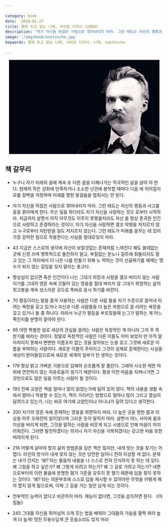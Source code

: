 ```yaml
---

category: book
date:  2018-01-27
title: 곁에 두고 읽는 니체, 사이토 디카시 (2008)
description: '자기 자신을 하찮은 사람으로 깎아내리지 마라. 그런 태도는 자신의 행동과 사고를 꽁꽁 옭아매게 한다. 무슨 일을 하더라도 자기 자신을 사랑하는 것으 로부터 시작하라. 지금까지 살면서 아직 아무것도 이루지 못했을지라도 자신 을 항상 존귀한 인간으로 사랑하고 존경하라는 것이다. 자기 자신을 사랑하면 결코 악행을 저지르지 않고 누구로부터 지탄받을 일도 저지르지 않는다. 그런 태도가 미래를 꿈꾸는 데 있어 가장 강력한 힘으로 작용한다는 사실을 절대로잊지 마라.'
image: '/img/book/nietzsche.jpg'
keywords: 곁에 두고 읽는 니체, 사이토 디카시, 니체, nietzsche

---
```


<p align="center"><img src="/img/book/nietzsche.jpg" alt="nietzsche"></p>

## 책 갈무리

- 누구나 자기 미래의 꿈에 계속 또 다른 꿈을 더해나가는 적극적인 삶을 살아 야 한다. 현재의 작은 성취에 만족하거나 소소한 난관에 봉착할 때마다 다음 에 이어질지 모를 장벽을 걱정하며 미래를 향한 발걸음을 멈춰서는 안 된다.

- 자기 자신을 하찮은 사람으로 깎아내리지 마라. 그런 태도는 자신의 행동과 사고를 꽁꽁 옭아매게 한다. 무슨 일을 하더라도 자기 자신을 사랑하는 것으 로부터 시작하라. 지금까지 살면서 아직 아무것도 이루지 못했을지라도 자신 을 항상 존귀한 인간으로 사랑하고 존경하라는 것이다. 자기 자신을 사랑하면 결코 악행을 저지르지 않고 누구로부터 지탄받을 일도 저지르지 않는다. 그런 태도가 미래를 꿈꾸는 데 있어 가장 강력한 힘으로 작용한다는 사실을 절대로잊지 마라.

- 43 지금은 스스로의 생각에 자신이 보잘것없는 존재처럼 느껴진다 해도 쓸데없는 곳에 신경 쓰며 맹목적으로 돌진하지 말고, 부질없는 분노나 질투에 휘둘리지도 말고 있는 그 자리에서 더 나은 나를 만들기 위해 노 력하는 것이 산골짜기를 헤매는 맹수가 되지 않는 길임을 잊지 말라는 충고다.

- 향상심이 없으면 죽은 인간이다 나는 그대가 희망과 사랑을 결코 버리지 않는 사람이기를 그대의 영혼 속에 깃들어 있는 영웅을 절대 버리지 않 그대가 희망하는 삶의 최고봉을 계속 성스러운 곳으로 똑바로 응시 하기를 바란다.

- 70  평등이라는 말을 즐겨 사용하는 사람은 다른 사람 들을 자기 수준으로 끌어내 리려는 욕망을 갖고 있거나 자신과 다른 사람들을 더 높은 차원으로 끌 리려는 욕망을 갖고 있거나 둘 중 하나다. 따라서 누군가 평등을 부르짖을때 는그가 말하는 게 어느 쪽인지를 분명히 알아야 한다.

- 95 어떤 특별한 일로 세상의 관심을 끌려는 사람은 독창적인 게 아니라 그저 주 목받기를 바라는 것이다. 정말로 독창적인 사람은 다른 이들도 이미 보았지 만 아직 알아차리지 못해서 변변한 이름조차 없는 것을 알아보는 눈을 갖고 그것에 새로운 이름을 부여하는 사람이다. 새로운 이름이 주어지고 그것이 실제로 존재한다는 사실을 세상이 받아들임으로써 새로운 세계의 일부가 탄 생하는 것이다.

- 179 항상 밝고 가벼운 기분으로 임해야 순조롭게 잘 풀린다. 그래야 사소한 제한 따위에 연연하지 않는 자유로움이 생기기 때문이다. 평생 이런 마음을 지켜나가면 그것만으로도 많은 일을 이루는 사람이 될 것이다. 

- 193 진짜 교양은 책을 얼마나 많이 읽었는가에 달려 있지 않다. 책의 내용을 생활 속에서 얼마나 적용할 수 있는가, 책이 가리키는 방향으로 얼마나 많이 그리고 열심히 달려가고 있는가, 나는 바로 여기에 교양인이냐 아니냐가 달려 있다고 생각한다.

- 200 자기의 영혼 속에 존재하는 영웅을 외면하지 마라. 더 높은 곳을 향한 몸과 이상을 아주 오래전의 일이었다며 그리운 둣이 말하지 마라. 살면서 어느 사이에 꿈과 이상을 버리게 되면, 그것을 말하는 사람을 비웃게 되고 시샘으로 인해 마음이 어지러워진다. 그러면 발전하겠다는 의지나 자기 자신을 극복하겠다는 강고한 마음 또한 버려지게 된다. 

- 216 어떻게 살아야 할지 삶의 방법론을 담은 책은 많지만, 내게 맞는 것을 찾기는 어렵다. 타인의 방식이 내게 맞지 않는 것은 당연한 일이니 전혀 이상할 게 없다. 문제는 내가 던지는 '왜?'라는 물음의 내용을 나 스스로 전혀 인식하지 못 하는 데 있다. 왜 그일을 하고 싶은가? 왜 그렇게 되려고 하는가? 왜 그 길로 가려고 하는가? 내면으로부터의 이런 물음에 분명한 평가 기준을 갖추지 못 했기 때문에 답을 찾지 못하는 것이다. '왜?'라는 의문부호에 스스로 답을 제시할 수 있어야만 무엇을 어떻게 해야 할지 알게 됨으로써, 이제 그 길을 가는 일만 남게 되는 것이다.

- 천부적인 능력이 없다고 비관하지 마라. 재능이 없다면, 그것을 습득하면 된다. 《아침놀》

- 245  그대들 자신을 뛰어넘어 크게 웃는 법을 배워라 그대들의 가슴을 활짝 펴라 높게 더 높게! 멋진 무용수답게 큰 웃음소리도 잊지 마라
